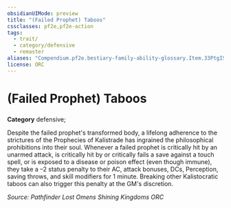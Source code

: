 ```yaml
---
obsidianUIMode: preview
title: "(Failed Prophet) Taboos"
cssclasses: pf2e,pf2e-action
tags:
  - trait/
  - category/defensive
  - remaster
aliases: "Compendium.pf2e.bestiary-family-ability-glossary.Item.33PtgISC92HeTzRr"
license: ORC
---
```

# (Failed Prophet) Taboos

### 

**Category** defensive; 




Despite the failed prophet's transformed body, a lifelong adherence to the strictures of the Prophecies of Kalistrade has ingrained the philosophical prohibitions into their soul. Whenever a failed prophet is critically hit by an unarmed attack, is critically hit by or critically fails a save against a touch spell, or is exposed to a disease or poison effect (even though immune), they take a –2 status penalty to their AC, attack bonuses, DCs, Perception, saving throws, and skill modifiers for 1 minute. Breaking other Kalistocratic taboos can also trigger this penalty at the GM's discretion.

*Source: Pathfinder Lost Omens Shining Kingdoms*
*ORC*